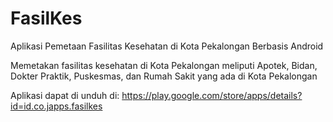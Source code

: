# FasilKes
Aplikasi Pemetaan Fasilitas Kesehatan di Kota Pekalongan Berbasis Android

Memetakan fasilitas kesehatan di Kota Pekalongan meliputi Apotek, Bidan, Dokter Praktik, Puskesmas, dan Rumah Sakit yang ada di Kota Pekalongan

Aplikasi dapat di unduh di:
https://play.google.com/store/apps/details?id=id.co.japps.fasilkes
